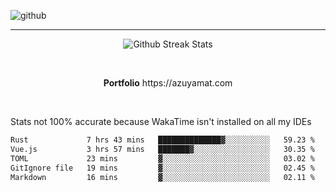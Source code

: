 ![github](https://media.discordapp.net/attachments/881363147364118528/1142610121697021952/background.png?width=1000&height=300)<br>
___
<p align="center">
  <img alt="Github Streak Stats" src="https://streak-stats.demolab.com?user=Azuyamat&theme=transparent&hide_border=true"/>
</p><br>
<p align="center">
      <strong>Portfolio</strong> https://azuyamat.com
</p><br>

Stats not 100% accurate because WakaTime isn't installed on all my IDEs
<!--START_SECTION:waka-->

```txt
Rust             7 hrs 43 mins   ██████████████▓░░░░░░░░░░   59.23 %
Vue.js           3 hrs 57 mins   ███████▓░░░░░░░░░░░░░░░░░   30.35 %
TOML             23 mins         ▓░░░░░░░░░░░░░░░░░░░░░░░░   03.02 %
GitIgnore file   19 mins         ▓░░░░░░░░░░░░░░░░░░░░░░░░   02.45 %
Markdown         16 mins         ▓░░░░░░░░░░░░░░░░░░░░░░░░   02.11 %
```

<!--END_SECTION:waka-->
